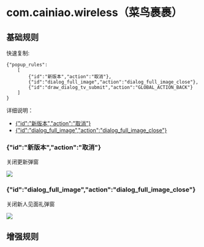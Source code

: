 # com.cainiao.wireless（菜鸟裹裹）

## 基础规则

快速复制:
```
{"popup_rules":
    [
        {"id":"新版本","action":"取消"},
        {"id":"dialog_full_image","action":"dialog_full_image_close"},
        {"id":"draw_dialog_tv_submit","action":"GLOBAL_ACTION_BACK"}
    ]
}
```
详细说明：
- [{"id":"新版本","action":"取消"}](#id新版本action取消)
- [{"id":"dialog_full_image","action":"dialog_full_image_close"}](#iddialog_full_imageactiondialog_full_image_close)

### {"id":"新版本","action":"取消"}
关闭更新弹窗

![](./assets/更新弹窗.jpg)

### {"id":"dialog_full_image","action":"dialog_full_image_close"}
关闭新人见面礼弹窗

![](./assets/新人见面礼弹窗.jpg)

## 增强规则
